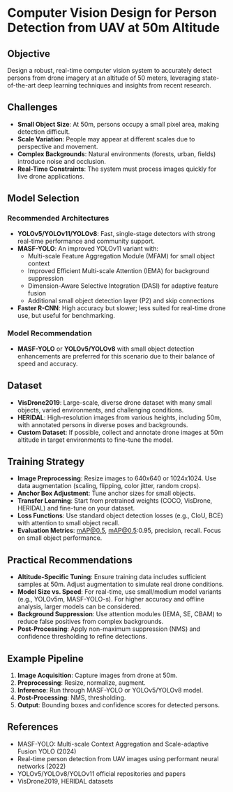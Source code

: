 # Computer Vision Design for Person Detection from UAV at 50m Altitude

## Objective
Design a robust, real-time computer vision system to accurately detect persons from drone imagery at an altitude of 50 meters, leveraging state-of-the-art deep learning techniques and insights from recent research.

## Challenges
- **Small Object Size**: At 50m, persons occupy a small pixel area, making detection difficult.
- **Scale Variation**: People may appear at different scales due to perspective and movement.
- **Complex Backgrounds**: Natural environments (forests, urban, fields) introduce noise and occlusion.
- **Real-Time Constraints**: The system must process images quickly for live drone applications.

## Model Selection
### Recommended Architectures
- **YOLOv5/YOLOv11/YOLOv8**: Fast, single-stage detectors with strong real-time performance and community support.
- **MASF-YOLO**: An improved YOLOv11 variant with:
  - Multi-scale Feature Aggregation Module (MFAM) for small object context
  - Improved Efficient Multi-scale Attention (IEMA) for background suppression
  - Dimension-Aware Selective Integration (DASI) for adaptive feature fusion
  - Additional small object detection layer (P2) and skip connections
- **Faster R-CNN**: High accuracy but slower; less suited for real-time drone use, but useful for benchmarking.

### Model Recommendation
- **MASF-YOLO** or **YOLOv5/YOLOv8** with small object detection enhancements are preferred for this scenario due to their balance of speed and accuracy.

## Dataset
- **VisDrone2019**: Large-scale, diverse drone dataset with many small objects, varied environments, and challenging conditions.
- **HERIDAL**: High-resolution images from various heights, including 50m, with annotated persons in diverse poses and backgrounds.
- **Custom Dataset**: If possible, collect and annotate drone images at 50m altitude in target environments to fine-tune the model.

## Training Strategy
- **Image Preprocessing**: Resize images to 640x640 or 1024x1024. Use data augmentation (scaling, flipping, color jitter, random crops).
- **Anchor Box Adjustment**: Tune anchor sizes for small objects.
- **Transfer Learning**: Start from pretrained weights (COCO, VisDrone, HERIDAL) and fine-tune on your dataset.
- **Loss Functions**: Use standard object detection losses (e.g., CIoU, BCE) with attention to small object recall.
- **Evaluation Metrics**: mAP@0.5, mAP@0.5:0.95, precision, recall. Focus on small object performance.

## Practical Recommendations
- **Altitude-Specific Tuning**: Ensure training data includes sufficient samples at 50m. Adjust augmentation to simulate real drone conditions.
- **Model Size vs. Speed**: For real-time, use small/medium model variants (e.g., YOLOv5m, MASF-YOLO-s). For higher accuracy and offline analysis, larger models can be considered.
- **Background Suppression**: Use attention modules (IEMA, SE, CBAM) to reduce false positives from complex backgrounds.
- **Post-Processing**: Apply non-maximum suppression (NMS) and confidence thresholding to refine detections.

## Example Pipeline
1. **Image Acquisition**: Capture images from drone at 50m.
2. **Preprocessing**: Resize, normalize, augment.
3. **Inference**: Run through MASF-YOLO or YOLOv5/YOLOv8 model.
4. **Post-Processing**: NMS, thresholding.
5. **Output**: Bounding boxes and confidence scores for detected persons.

## References
- MASF-YOLO: Multi-scale Context Aggregation and Scale-adaptive Fusion YOLO (2024)
- Real-time person detection from UAV images using performant neural networks (2022)
- YOLOv5/YOLOv8/YOLOv11 official repositories and papers
- VisDrone2019, HERIDAL datasets 